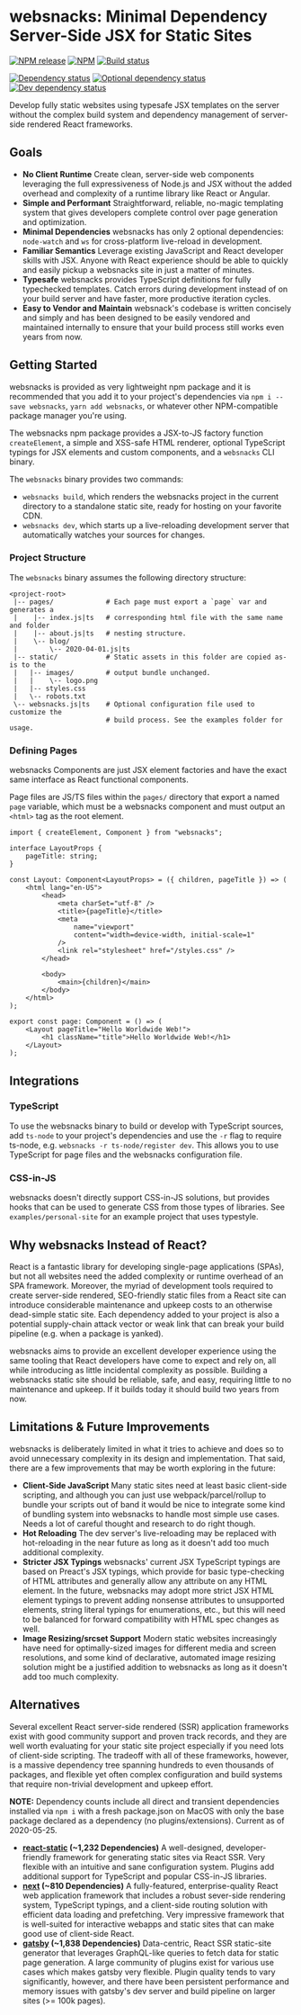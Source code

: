 # websnacks: Minimal Dependency Server-Side JSX for Static Sites

<div>

[![NPM release](https://img.shields.io/npm/v/@websnacksjs/websnacks?style=flat-square)](https://www.npmjs.com/package/@websnacksjs/websnacks "NPM release")
[![NPM](https://img.shields.io/npm/l/@websnacksjs/websnacks?style=flat-square)](https://www.mozilla.org/en-US/MPL/2.0/FAQ/ "License info")
[![Build status](https://img.shields.io/travis/com/websnacksjs/websnacks/mainline?style=flat-square)](https://travis-ci.com/websnacksjs/websnacks "Build status for mainline branch")

</div>

<div>

[![Dependency status](https://img.shields.io/david/websnacksjs/websnacks?style=flat-square)](https://david-dm.org/websnacksjs/websnacks "Dependency status")
[![Optional dependency status](https://img.shields.io/david/optional/websnacksjs/websnacks?style=flat-square)](https://david-dm.org/websnacksjs/websnacks?type=optional "Optional dependency status")
[![Dev dependency status](https://img.shields.io/david/dev/websnacksjs/websnacks?style=flat-square)](https://david-dm.org/websnacksjs/websnacks?type=dev "Dev dependency status")

</div>

Develop fully static websites using typesafe JSX templates on the server without the complex build system and dependency management of server-side rendered React frameworks.

## Goals

-   **No Client Runtime** Create clean, server-side web components leveraging the full expressiveness of Node.js and JSX without the added overhead and complexity of a runtime library like React or Angular.
-   **Simple and Performant** Straightforward, reliable, no-magic templating system that gives developers complete control over page generation and optimization.
-   **Minimal Dependencies** websnacks has only 2 optional dependencies: `node-watch` and `ws` for cross-platform live-reload in development.
-   **Familiar Semantics** Leverage existing JavaScript and React developer skills with JSX. Anyone with React experience should be able to quickly and easily pickup a websnacks site in just a matter of minutes.
-   **Typesafe** websnacks provides TypeScript definitions for fully typechecked templates. Catch errors during development instead of on your build server and have faster, more productive iteration cycles.
-   **Easy to Vendor and Maintain** websnack's codebase is written concisely and simply and has been designed to be easily vendored and maintained internally to ensure that your build process still works even years from now.

## Getting Started

websnacks is provided as very lightweight npm package and it is recommended that you add it to your project's dependencies via `npm i --save websnacks`, `yarn add websnacks`, or whatever other NPM-compatible package manager you're using.

The websnacks npm package provides a JSX-to-JS factory function `createElement`, a simple and XSS-safe HTML renderer, optional TypeScript typings for JSX elements and custom components, and a `websnacks` CLI binary.

The `websnacks` binary provides two commands:

-   `websnacks build`, which renders the websnacks project in the current directory to a standalone static site, ready for hosting on your favorite CDN.
-   `websnacks dev`, which starts up a live-reloading development server that automatically watches your sources for changes.

### Project Structure

The `websnacks` binary assumes the following directory structure:

```
<project-root>
 |-- pages/             # Each page must export a `page` var and generates a
 |    |-- index.js|ts   # corresponding html file with the same name and folder
 |    |-- about.js|ts   # nesting structure.
 |    \-- blog/
 |        \-- 2020-04-01.js|ts
 |-- static/            # Static assets in this folder are copied as-is to the
 |   |-- images/        # output bundle unchanged.
 |   |    \-- logo.png
 |   |-- styles.css
 |   \-- robots.txt
 \-- websnacks.js|ts    # Optional configuration file used to customize the
                        # build process. See the examples folder for usage.
```

### Defining Pages

websnacks Components are just JSX element factories and have the exact same interface as React functional components.

Page files are JS/TS files within the `pages/` directory that export a named `page` variable, which must be a websnacks component and must output an `<html>` tag as the root element.

```tsx
import { createElement, Component } from "websnacks";

interface LayoutProps {
    pageTitle: string;
}

const Layout: Component<LayoutProps> = ({ children, pageTitle }) => (
    <html lang="en-US">
        <head>
            <meta charSet="utf-8" />
            <title>{pageTitle}</title>
            <meta
                name="viewport"
                content="width=device-width, initial-scale=1"
            />
            <link rel="stylesheet" href="/styles.css" />
        </head>

        <body>
            <main>{children}</main>
        </body>
    </html>
);

export const page: Component = () => (
    <Layout pageTitle="Hello Worldwide Web!">
        <h1 className="title">Hello Worldwide Web!</h1>
    </Layout>
);
```

## Integrations

### TypeScript

To use the websnacks binary to build or develop with TypeScript sources, add `ts-node` to your project's dependencies and use the `-r` flag to require ts-node, e.g. `websnacks -r ts-node/register dev`. This allows you to use TypeScript for page files and the websnacks configuration file.

### CSS-in-JS

websnacks doesn't directly support CSS-in-JS solutions, but provides hooks that can be used to generate CSS from those types of libraries. See `examples/personal-site` for an example project that uses typestyle.

## Why websnacks Instead of React?

React is a fantastic library for developing single-page applications (SPAs), but not all websites need the added complexity or runtime overhead of an SPA framework. Moreover, the myriad of development tools required to create server-side rendered, SEO-friendly static files from a React site can introduce considerable maintenance and upkeep costs to an otherwise dead-simple static site. Each dependency added to your project is also a potential supply-chain attack vector or weak link that can break your build pipeline (e.g. when a package is yanked).

websnacks aims to provide an excellent developer experience using the same tooling that React developers have come to expect and rely on, all while introducing as little incidental complexity as possible. Building a websnacks static site should be reliable, safe, and easy, requiring little to no maintenance and upkeep. If it builds today it should build two years from now.

## Limitations & Future Improvements

websnacks is deliberately limited in what it tries to achieve and does so to avoid unnecessary complexity in its design and implementation. That said, there are a few improvements that may be worth exploring in the future:

-   **Client-Side JavaScript** Many static sites need at least basic client-side scripting, and although you can just use webpack/parcel/rollup to bundle your scripts out of band it would be nice to integrate some kind of bundling system into websnacks to handle most simple use cases. Needs a lot of careful thought and research to do right though.
-   **Hot Reloading** The dev server's live-reloading may be replaced with hot-reloading in the near future as long as it doesn't add too much additional complexity.
-   **Stricter JSX Typings** websnacks' current JSX TypeScript typings are based on Preact's JSX typings, which provide for basic type-checking of HTML attributes and generally allow any attribute on any HTML element. In the future, websnacks may adopt more strict JSX HTML element typings to prevent adding nonsense attributes to unsupported elements, string literal typings for enumerations, etc., but this will need to be balanced for forward compatibility with HTML spec changes as well.
-   **Image Resizing/srcset Support** Modern static websites increasingly have need for optimally-sized images for different media and screen resolutions, and some kind of declarative, automated image resizing solution might be a justified addition to websnacks as long as it doesn't add too much complexity.

## Alternatives

Several excellent React server-side rendered (SSR) application frameworks exist with good community support and proven track records, and they are well worth evaluating for your static site project especially if you need lots of client-side scripting. The tradeoff with all of these frameworks, however, is a massive dependency tree spanning hundreds to even thousands of packages, and flexible yet often complex configuration and build systems that require non-trivial development and upkeep effort.

**NOTE:** Dependency counts include all direct and transient dependencies installed via `npm i` with a fresh package.json on MacOS with only the base package declared as a dependency (no plugins/extensions). Current as of 2020-05-25.

-   **[react-static](https://github.com/react-static/react-static) (~1,232 Dependencies)** A well-designed, developer-friendly framework for generating static sites via React SSR. Very flexible with an intuitive and sane configuration system. Plugins add additional support for TypeScript and popular CSS-in-JS libraries.
-   **[next](https://github.com/zeit/next.js/) (~810 Dependencies)** A fully-featured, enterprise-quality React web application framework that includes a robust sever-side rendering system, TypeScript typings, and a client-side routing solution with efficient data loading and prefetching. Very impressive framework that is well-suited for interactive webapps and static sites that can make good use of client-side React.
-   **[gatsby](https://github.com/gatsbyjs/gatsby) (~1,838 Dependencies)** Data-centric, React SSR static-site generator that leverages GraphQL-like queries to fetch data for static page generation. A large community of plugins exist for various use cases which makes gatsby very flexible. Plugin quality tends to vary significantly, however, and there have been persistent performance and memory issues with gatsby's dev server and build pipeline on larger sites (>= 100k pages).
